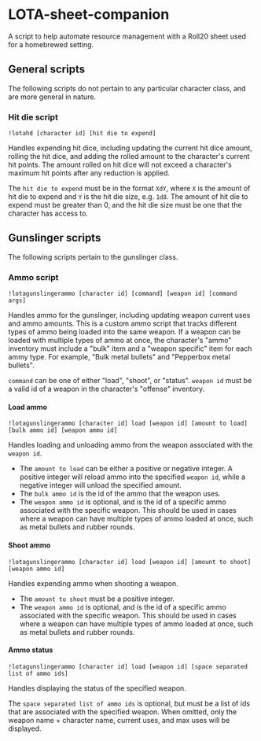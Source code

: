 # LOTA-sheet-companion

A script to help automate resource management with a Roll20 sheet used for a homebrewed setting.

## General scripts

The following scripts do not pertain to any particular character class, and are more general in nature.

### Hit die script

`!lotahd [character id] [hit die to expend]`

Handles expending hit dice, including updating the current hit dice amount, rolling the hit dice, and adding the rolled amount to the character's current hit points. The amount rolled on hit dice will not exceed a character's maximum hit points after any reduction is applied.

The `hit die to expend` must be in the format `XdY`, where `X` is the amount of hit die to expend and `Y` is the hit die size, e.g. `1d8`. The amount of hit die to expend must be greater than 0, and the hit die size must be one that the character has access to.

## Gunslinger scripts

The following scripts pertain to the gunslinger class.

### Ammo script

`!lotagunslingerammo [character id] [command] [weapon id] [command args]`

Handles ammo for the gunslinger, including updating weapon current uses and ammo amounts. This is a custom ammo script that tracks different types of ammo being loaded into the same weapon. If a weapon can be loaded with multiple types of ammo at once, the character's "ammo" inventory must include a "bulk" item and a "weapon specific" item for each ammy type. For example, "Bulk metal bullets" and "Pepperbox metal bullets".

`command` can be one of either "load", "shoot", or "status". `weapon id` must be a valid id of a weapon in the character's "offense" inventory.

#### Load ammo

`!lotagunslingerammo [character id] load [weapon id] [amount to load] [bulk ammo id] [weapon ammo id]`

Handles loading and unloading ammo from the weapon associated with the `weapon id`.

- The `amount to load` can be either a positive or negative integer. A positive integer will reload ammo into the specified `weapon id`, while a negative integer will unload the specified amount.
- The `bulk ammo id` is the id of the ammo that the weapon uses.
- The `weapon ammo id` is optional, and is the id of a specific ammo associated with the specific weapon. This should be used in cases where a weapon can have multiple types of ammo loaded at once, such as metal bullets and rubber rounds.

#### Shoot ammo

`!lotagunslingerammo [character id] load [weapon id] [amount to shoot] [weapon ammo id]`

Handles expending ammo when shooting a weapon.

- The `amount to shoot` must be a positive integer.
- The `weapon ammo id` is optional, and is the id of a specific ammo associated with the specific weapon. This should be used in cases where a weapon can have multiple types of ammo loaded at once, such as metal bullets and rubber rounds.

#### Ammo status

`!lotagunslingerammo [character id] load [weapon id] [space separated list of ammo ids]`

Handles displaying the status of the specified weapon.

The `space separated list of ammo ids` is optional, but must be a list of ids that are associated with the specified weapon. When omitted, only the weapon name + character name, current uses, and max uses will be displayed.
